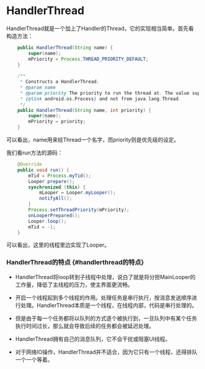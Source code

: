 # HandlerThread

HandlerThread就是一个加上了Handler的Thread，它的实现相当简单。首先看构造方法：

```java
    public HandlerThread(String name) {
        super(name);
        mPriority = Process.THREAD_PRIORITY_DEFAULT;
    }
    
    /**
     * Constructs a HandlerThread.
     * @param name
     * @param priority The priority to run the thread at. The value supplied must be from 
     * {@link android.os.Process} and not from java.lang.Thread.
     */
    public HandlerThread(String name, int priority) {
        super(name);
        mPriority = priority;
    }
```

可以看出，name用来给Thread一个名字，而priority则是优先级的设定。

我们看run方法的源码：

```java
    @Override
    public void run() {
        mTid = Process.myTid();
        Looper.prepare();
        synchronized (this) {
            mLooper = Looper.myLooper();
            notifyAll();
        }
        Process.setThreadPriority(mPriority);
        onLooperPrepared();
        Looper.loop();
        mTid = -1;
    }
```

可以看出，这里的线程里边实现了Looper。

### HandlerThread的特点 {#handlerthread的特点}

* HandlerThread将loop转到子线程中处理，说白了就是将分担MainLooper的工作量，降低了主线程的压力，使主界面更流畅。

* 开启一个线程起到多个线程的作用。处理任务是串行执行，按消息发送顺序进行处理。HandlerThread本质是一个线程，在线程内部，代码是串行处理的。

* 但是由于每一个任务都将以队列的方式逐个被执行到，一旦队列中有某个任务执行时间过长，那么就会导致后续的任务都会被延迟处理。

* HandlerThread拥有自己的消息队列，它不会干扰或阻塞UI线程。

* 对于网络IO操作，HandlerThread并不适合，因为它只有一个线程，还得排队一个一个等着。



